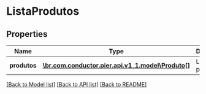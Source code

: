# ListaProdutos

## Properties
Name | Type | Description | Notes
------------ | ------------- | ------------- | -------------
**produtos** | [**\br.com.conductor.pier.api.v1_1.model\Produto[]**](Produto.md) | Lista de produtos | [optional] 

[[Back to Model list]](../README.md#documentation-for-models) [[Back to API list]](../README.md#documentation-for-api-endpoints) [[Back to README]](../README.md)


